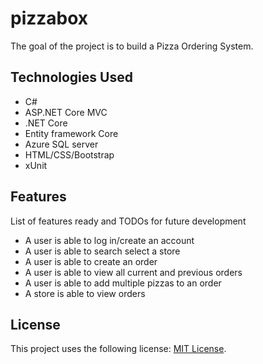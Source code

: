# pizzabox

The goal of the project is to build a Pizza Ordering System.

## Technologies Used

* C#
* ASP.NET Core MVC
* .NET Core
* Entity framework Core
* Azure SQL server
* HTML/CSS/Bootstrap
* xUnit

## Features

List of features ready and TODOs for future development
* A user is able to log in/create an account
* A user is able to search select a store
* A user is able to create an order
* A user is able to view all current and previous orders
* A user is able to add multiple pizzas to an order
* A store is able to view orders

## License
This project uses the following license: [MIT License](./LICENSE).
